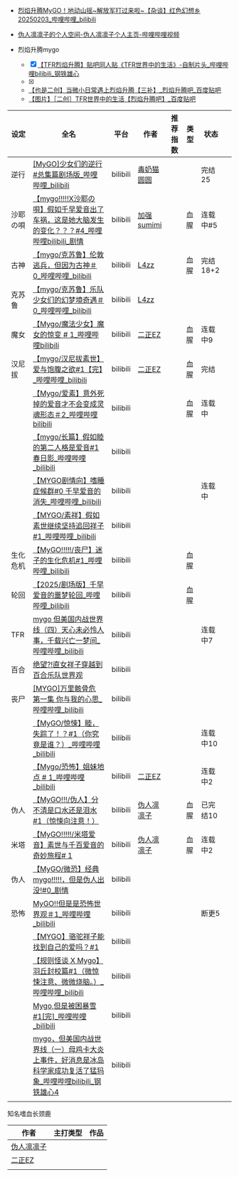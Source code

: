 
* [烈焰升腾MyGO！地动山摇~解放军打过来啦~【杂谈】红色幻想乡20250203_哔哩哔哩_bilibili](https://www.bilibili.com/video/BV1KBNweWEP9)

* [伪人凛凛子的个人空间-伪人凛凛子个人主页-哔哩哔哩视频](https://space.bilibili.com/287467048?spm_id_from=333.337.0.0)
* 烈焰升腾mygo
	* [x] [【TFR烈焰升腾】贴吧同人贴《TFR世界中的生活》-自制片头_哔哩哔哩bilibili_钢铁雄心](https://www.bilibili.com/video/BV1d5woe2E7h/?spm_id_from=333.1007.tianma.1-3-3.click&vd_source=f129459aae6c6657e79d179b353113ae)
	* [x] 
	* [【也是二创】当微小日常遇上烈焰升腾【三补】_烈焰升腾吧_百度贴吧](https://tieba.baidu.com/p/9398583921)
	* [【图片】［二创］TFR世界中的生活【烈焰升腾吧】_百度贴吧](https://tieba.baidu.com/p/9257906351)

| 设定   | 全名                                                                                                                                                    | 平台       | 作者                                               | 推荐指数 | 类型  | 状态     |     |
| ---- | ----------------------------------------------------------------------------------------------------------------------------------------------------- | -------- | ------------------------------------------------ | ---- | --- | ------ | --- |
| 逆行   | [[MyGO]少女们的逆行#总集篇剧场版_哔哩哔哩_bilibili](https://www.bilibili.com/video/BV1e3AKe6Eny/?spm_id_from=333.1391.0.0&vd_source=f129459aae6c6657e79d179b353113ae) | bilibili | [毒奶猫圆圆](https://space.bilibili.com/476626846)    |      |     | 完结25   |     |
| 沙耶の唄 | [【mygo!!!!!X沙耶の唄】假如千早爱音出了车祸，这是她大脑发生的变化？？？#4_哔哩哔哩bilibili_剧情](https://www.bilibili.com/video/BV16PX9YsEV2)                                             | bilibili | [加强sumimi](https://space.bilibili.com/668692355) |      | 血腥  | 连载中#5  |     |
| 古神   | [【mygo/克苏鲁】伦敦逃兵，但因为古神＃0_哔哩哔哩_bilibili](https://www.bilibili.com/video/BV1nwprePEDV)                                                                   | bilibili | [L4zz](https://space.bilibili.com/8705728)       |      | 血腥  | 完结18+2 |     |
| 克苏鲁  | [【mygo/克苏鲁】乐队少女们的幻梦境奇遇＃0_哔哩哔哩_bilibili](https://www.bilibili.com/video/BV1fLx1eSEoC/)                                                                 | bilibili | [L4zz](https://space.bilibili.com/8705728)       |      |     |        |     |
| 魔女   | [【Mygo/魔法少女】魔女的惊变 # 1_哔哩哔哩bilibili](https://www.bilibili.com/video/BV1suK5eRE1V)                                                                      | bilibili | [二正EZ](https://space.bilibili.com/104128846)     |      | 血腥  | 连载中9   |     |
| 汉尼拔  | [【mygo/汉尼拔素世】爱与饱腹之欲#1【完】_哔哩哔哩_bilibili](https://www.bilibili.com/video/BV1g2XRY1Ebn)                                                                  | bilibili | [二正EZ](https://space.bilibili.com/104128846)     |      | 血腥  | 完结     |     |
|      | [【Mygo/爱素】意外死掉的爱音才不会变成灵魂形态＃2_哔哩哔哩bilibili](https://www.bilibili.com/video/BV192XmYhEDf)                                                               | bilibili |                                                  |      | 血腥  | 连载中    |     |
|      | [【mygo/长篇】假如睦的第二人格是爱音#1 春日影_哔哩哔哩_bilibili](https://www.bilibili.com/video/BV1gNAueGErw/)                                                              | bilibili |                                                  |      |     |        |     |
|      | [【MYGO剧情向】嗜睡症候群#0 千早爱音的消失_哔哩哔哩_bilibili](https://www.bilibili.com/video/BV18rKAePEte)                                                                 | bilibili |                                                  |      |     | 连载中    |     |
|      | [【MYGO/素祥】假如素世继续坚持追回祥子#1_哔哩哔哩_bilibili](https://www.bilibili.com/video/BV1hsDrYvENH/)                                                                 | bilibili |                                                  |      |     |        |     |
| 生化危机 | [【MyGO!!!!!/丧尸】迷子的生化危机#1_哔哩哔哩_bilibili](https://www.bilibili.com/video/BV1LGPcebEtf)                                                                  | bilibili |                                                  |      | 血腥  |        |     |
| 轮回   | [【2025/剧场版】千早爱音的噩梦轮回_哔哩哔哩_bilibili](https://www.bilibili.com/video/BV1Xe9mYYEYS/)                                                                     | bilibili |                                                  |      | 血腥  |        |     |
| TFR  | [mygo 但美国内战世界线（四）天心未必怜人事，千载兴亡一梦间_哔哩哔哩_bilibili](https://www.bilibili.com/video/BV1tqCpYFEUx/)                                                         | bilibili |                                                  |      |     | 连载中7   |     |
| 百合   | [绝望?!直女祥子穿越到百合乐队世界观](https://www.bilibili.com/video/BV1ssAseyE1j)                                                                                     | bilibili |                                                  |      |     |        |     |
| 丧尸   | [[MYGO]万里骸骨危 第一集 你与我的心思_哔哩哔哩_bilibili](https://www.bilibili.com/video/BV12h9NYvEkA)                                                                   | bilibili |                                                  |      |     |        |     |
|      | [【MyGO/惊悚】睦，失踪了！？#1（你究竟是谁？）_哔哩哔哩_bilibili](https://www.bilibili.com/video/BV1BYsse9EQz/)                                                              | bilibili |                                                  |      |     | 连载中10  |     |
|      | [【Mygo/恐怖】姐妹地点 # 1_哔哩哔哩_bilibili](https://www.bilibili.com/video/BV1N9Q5YRE8r)                                                                        | bilibili | [二正EZ](https://space.bilibili.com/104128846)     |      |     | 连载中2   |     |
| 伪人   | [【MyGO!!!/伪人】分不清是口水还是泪水#1（惊悚向注意！）](https://www.bilibili.com/video/BV1Yvxfe5EwX/)                                                                      | bilibili | [伪人凛凛子](https://space.bilibili.com/287467048)    |      | 血腥  | 已完结10  |     |
| 米塔   | [【MyGO!!!!!/米塔爱音】素世与千百爱音的奇妙旅程# 1](https://www.bilibili.com/video/BV1CucVeMECG/)                                                                       | bilibili | [伪人凛凛子](https://space.bilibili.com/287467048)    |      | 血腥  | 连载中2   |     |
| 伪人   | [【MyGO/微恐】经典mygo!!!!!，但是伪人出没!#0_剧情](https://www.bilibili.com/video/BV1mzmKY4ECc/)                                                                     | bilibili |                                                  |      |     |        |     |
| 恐怖   | [MyGO!!但是是恐怖世界观＃1_哔哩哔哩_bilibili](https://www.bilibili.com/video/BV1Qi421v7tQ)                                                                         | bilibili |                                                  |      |     | 断更5    |     |
|      | [【MYGO】骆驼祥子能找到自己的爱吗？#1](https://www.bilibili.com/video/BV1hG411a7DB/)                                                                                 | bilibili |                                                  |      |     |        |     |
|      | [【规则怪谈 X Mygo】羽丘封校篇#1（微惊悚注意、微微烧脑。）_哔哩哔哩_bilibili](https://www.bilibili.com/video/BV1p9vjeeEoL)                                                        | bilibili |                                                  |      |     |        |     |
|      | [Mygo,但是被困暴雪#1[完]_哔哩哔哩_bilibili](https://www.bilibili.com/video/BV1e6sweDEjk/)                                                                        | bilibili |                                                  |      |     |        |     |
|      | [mygo，但美国内战世界线（一）母鸡卡大炎上事件，好消息是冰岛科学家成功复活了猛犸象_哔哩哔哩bilibili_钢铁雄心4](https://www.bilibili.com/video/BV1bXDGYXE9p/)                                         | bilibili |                                                  |      |     |        |     |
|      |                                                                                                                                                       |          |                                                  |      |     |        |     |
知名嗜血长颈鹿

| 作者                                            | 主打类型 | 作品  |
| --------------------------------------------- | ---- | --- |
| [伪人凛凛子](https://space.bilibili.com/287467048) |      |     |
| [二正EZ](https://space.bilibili.com/104128846)  |      |     |
|                                               |      |     |
